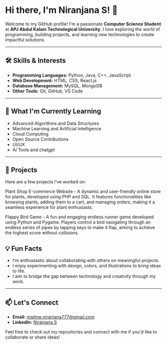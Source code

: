 # Hi there, I'm Niranjana S! 👋

Welcome to my GitHub profile! I'm a passionate **Computer Science Student** at **APJ Abdul Kalam Technological University**. I love exploring the world of programming, building projects, and learning new technologies to create impactful solutions.

---

## 🛠️ Skills & Interests

- **Programming Languages:** Python, Java, C++, JavaScript
- **Web Development:** HTML, CSS, React.js
- **Database Management:** MySQL, MongoDB
- **Other Tools:** Git, GitHub, VS Code

---

## 🌟 What I'm Currently Learning

- Advanced Algorithms and Data Structures
- Machine Learning and Artificial Intelligence
- Cloud Computing
- Open Source Contributions
- UI/UX
- AI Tools and chatgpt

---

## 🚀 Projects

Here are a few projects I've worked on:

Plant Shop E-commerce Website - A dynamic and user-friendly online store for plants, developed using PHP and SQL. It features functionalities like browsing plants, adding them to a cart, and managing orders, making it a seamless experience for plant enthusiasts.

Flappy Bird Game - A fun and engaging endless runner game developed using Python and Pygame. Players control a bird navigating through an endless series of pipes by tapping keys to make it flap, aiming to achieve the highest score without collisions.
## 💡 Fun Facts

- I'm enthusiastic about collaborating with others on meaningful projects.
- I enjoy experimenting with design, colors, and illustrations to bring ideas to life.
- I aim to bridge the gap between technology and creativity through my work.

---

## 📫 Let's Connect

- **Email:** mailme.niranjana777@gmail.com
- **LinkedIn:** [Niranjana S](https://www.linkedin.com/in/itsmeniranjana/)

Feel free to check out my repositories and connect with me if you'd like to collaborate or share ideas!

